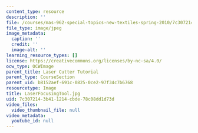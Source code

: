 ```yaml
---
content_type: resource
description: ''
file: /courses/mas-962-special-topics-new-textiles-spring-2010/7c3072143b411214cbde78c08dd1d73d_LaserFocusingTool.jpg
file_type: image/jpeg
image_metadata:
  caption: ''
  credit: ''
  image-alt: ''
learning_resource_types: []
license: https://creativecommons.org/licenses/by-nc-sa/4.0/
ocw_type: OCWImage
parent_title: Laser Cutter Tutorial
parent_type: CourseSection
parent_uid: b8152aef-691c-0825-0ce2-97f34c7b6768
resourcetype: Image
title: LaserFocusingTool.jpg
uid: 7c307214-3b41-1214-cbde-78c08dd1d73d
video_files:
  video_thumbnail_file: null
video_metadata:
  youtube_id: null
---
```

